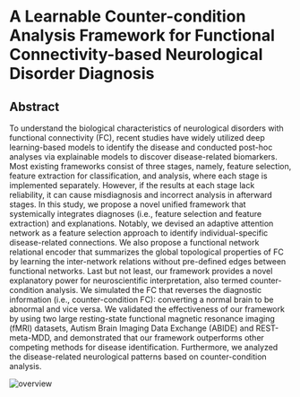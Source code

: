 # A Learnable Counter-condition Analysis Framework for Functional Connectivity-based Neurological Disorder Diagnosis

## Abstract
To understand the biological characteristics of neurological disorders with functional connectivity (FC), recent studies have widely utilized deep learning-based models to identify the disease and conducted post-hoc analyses via explainable models to discover disease-related biomarkers. Most existing frameworks consist of three stages, namely, feature selection, feature extraction for classification, and analysis, where each stage is implemented separately. However, if the results at each stage lack reliability, it can cause misdiagnosis and incorrect analysis in afterward stages. In this study, we propose a novel unified framework that systemically integrates diagnoses (i.e., feature selection and feature extraction) and explanations. Notably, we devised an adaptive attention network as a feature selection approach to identify individual-specific disease-related connections. We also propose a functional network relational encoder that summarizes the global topological properties of FC by learning the inter-network relations without pre-defined edges between functional networks. Last but not least, our framework provides a novel explanatory power for neuroscientific interpretation, also termed counter-condition analysis. We simulated the FC that reverses the diagnostic information (i.e., counter-condition FC): converting a normal brain to be abnormal and vice versa. We validated the effectiveness of our framework by using two large resting-state functional magnetic resonance imaging (fMRI) datasets, Autism Brain Imaging Data Exchange (ABIDE) and REST-meta-MDD, and demonstrated that our framework outperforms other competing methods for disease identification. Furthermore, we analyzed the disease-related neurological patterns based on counter-condition analysis. 

![overview](https://github.com/es-kang/lcc/assets/24602492/a5e88ddf-d04e-4824-933f-824f7f329e6f)
